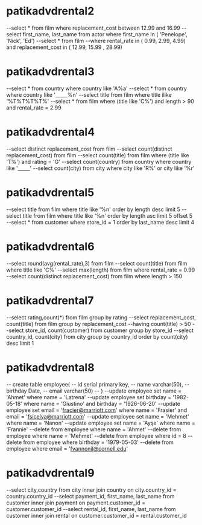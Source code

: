 # patikadvdrental2
--select * from film where replacement_cost between 12.99 and 16.99
--select first_name, last_name from actor where first_name in ( 'Penelope', 'Nick', 'Ed')
--select * from film
--where rental_rate in ( 0.99, 2.99, 4.99) and replacement_cost in ( 12.99, 15.99 , 28.99)
# patikadvdrental3
--select * from country where country like 'A%a'
--select * from country where country like '_____%n'
--select title from film where title ilike '%T%T%T%T%'
--select * from film where (title like 'C%') and length > 90 and rental_rate = 2.99
# patikadvdrental4
--select distinct replacement_cost from film
--select count(distinct replacement_cost) from film
--select count(title) from film where (title like 'T%') and rating = 'G'
--select count(country) from country where country like '_____'
--select count(city) from city where city like 'R%' or city like '%r'
# patikadvdrental5
--select title from film where title like '%n' order by length desc limit 5
--select title from film where title like '%n' order by length asc limit 5 offset 5 
--select * from customer where store_id = 1 order by last_name desc limit 4
# patikadvdrental6
--select round(avg(rental_rate),3) from film
--select count(title) from film where title like 'C%'
--select max(length) from film where rental_rate = 0.99
--select count(distinct replacement_cost) from film where length > 150
# patikadvdrental7
--select rating,count(*) from film group by rating
--select replacement_cost, count(title) from film group by replacement_cost 
--having count(title) > 50
--select store_id, count(customer) from customer group by store_id
--select country_id, count(city) from city group by country_id order by count(city) desc limit 1
# patikadvdrental8
-- create table employee(
-- 	id serial primary key,
-- 	name varchar(50),
-- 	birthday Date,
-- 	email varchar(50)
-- )
--update employee set name = 'Ahmet' where name = 'Latrena'
--update employee set birthday = '1982-05-18' where name = 'Giustino' and birthday = '1926-06-20'
--update employee set email = 'fracier@marriott.com' where name = 'Frasier' and email = 'fsicelya@marriott.com'
--update employee set name = 'Mehmet' where name = 'Nanon'
--update employee set name = 'Ayşe' where name = 'Frannie'
--delete from employee where name = 'Ahmet'
--delete from employee where name = 'Mehmet'
--delete from employee where id = 8
--delete from employee where birthday = '1979-05-03'
--delete from employee where email = 'fvannonil@cornell.edu'
# patikadvdrental9
--select city,country from city inner join country on city.country_id = country.country_id
--select payment_id, first_name, last_name from customer inner join payment on payment.customer_id = customer.customer_id
--select rental_id, first_name, last_name from customer inner join rental on customer.customer_id = rental.customer_id
